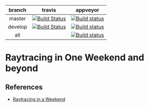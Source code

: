 | branch | travis | appveyor |
| :---: | :---: | :---: |
| master | [![Build Status](https://travis-ci.org/raytracingDevTeam/raytracing.svg?branch=master)](https://travis-ci.org/raytracingDevTeam/raytracing) | [![Build status](https://ci.appveyor.com/api/projects/status/1mi2agvpc8ln8ffi/branch/master?svg=true)](https://ci.appveyor.com/project/andrearastelli/raytracing/branch/master) |
| develop | [![Build Status](https://travis-ci.org/raytracingDevTeam/raytracing.svg?branch=develop)](https://travis-ci.org/raytracingDevTeam/raytracing) | [![Build status](https://ci.appveyor.com/api/projects/status/1mi2agvpc8ln8ffi/branch/master?svg=true)](https://ci.appveyor.com/project/andrearastelli/raytracing/branch/develop) |
| all || [![Build status](https://ci.appveyor.com/api/projects/status/1mi2agvpc8ln8ffi?svg=true)](https://ci.appveyor.com/project/andrearastelli/raytracing) |


# Raytracing in One Weekend and beyond

## References
- [Raytracing in a Weekend](http://amzn.eu/3JyrhOX)
